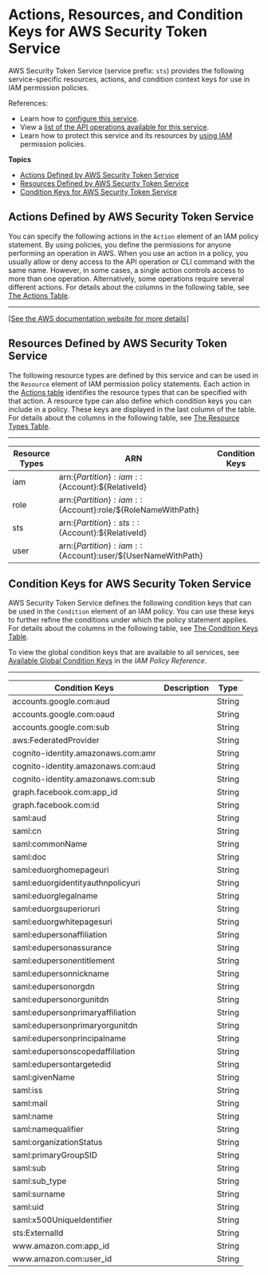 # Actions, Resources, and Condition Keys for AWS Security Token Service<a name="list_awssecuritytokenservice"></a>

AWS Security Token Service \(service prefix: `sts`\) provides the following service\-specific resources, actions, and condition context keys for use in IAM permission policies\.

References:
+ Learn how to [configure this service](https://docs.aws.amazon.com/IAM/latest/UserGuide/)\.
+ View a [list of the API operations available for this service](https://docs.aws.amazon.com/STS/latest/APIReference/)\.
+ Learn how to protect this service and its resources by [using IAM](https://docs.aws.amazon.com/IAM/latest/UserGuide/access_permissions.html) permission policies\.

**Topics**
+ [Actions Defined by AWS Security Token Service](#awssecuritytokenservice-actions-as-permissions)
+ [Resources Defined by AWS Security Token Service](#awssecuritytokenservice-resources-for-iam-policies)
+ [Condition Keys for AWS Security Token Service](#awssecuritytokenservice-policy-keys)

## Actions Defined by AWS Security Token Service<a name="awssecuritytokenservice-actions-as-permissions"></a>

You can specify the following actions in the `Action` element of an IAM policy statement\. By using policies, you define the permissions for anyone performing an operation in AWS\. When you use an action in a policy, you usually allow or deny access to the API operation or CLI command with the same name\. However, in some cases, a single action controls access to more than one operation\. Alternatively, some operations require several different actions\. For details about the columns in the following table, see [The Actions Table](reference_policies_actions-resources-contextkeys.md#actions_table)\.


****  
[\[See the AWS documentation website for more details\]](http://docs.aws.amazon.com/IAM/latest/UserGuide/list_awssecuritytokenservice.html)

## Resources Defined by AWS Security Token Service<a name="awssecuritytokenservice-resources-for-iam-policies"></a>

The following resource types are defined by this service and can be used in the `Resource` element of IAM permission policy statements\. Each action in the [Actions table](#awssecuritytokenservice-actions-as-permissions) identifies the resource types that can be specified with that action\. A resource type can also define which condition keys you can include in a policy\. These keys are displayed in the last column of the table\. For details about the columns in the following table, see [The Resource Types Table](reference_policies_actions-resources-contextkeys.md#resources_table)\.


****  

| Resource Types | ARN | Condition Keys | 
| --- | --- | --- | 
|   iam  |  arn:$\{Partition\}:iam::$\{Account\}:$\{RelativeId\}  |  | 
|   role  |  arn:$\{Partition\}:iam::$\{Account\}:role/$\{RoleNameWithPath\}  |  | 
|   sts  |  arn:$\{Partition\}:sts::$\{Account\}:$\{RelativeId\}  |  | 
|   user  |  arn:$\{Partition\}:iam::$\{Account\}:user/$\{UserNameWithPath\}  |  | 

## Condition Keys for AWS Security Token Service<a name="awssecuritytokenservice-policy-keys"></a>

AWS Security Token Service defines the following condition keys that can be used in the `Condition` element of an IAM policy\. You can use these keys to further refine the conditions under which the policy statement applies\. For details about the columns in the following table, see [The Condition Keys Table](reference_policies_actions-resources-contextkeys.md#context_keys_table)\.

To view the global condition keys that are available to all services, see [Available Global Condition Keys](reference_policies_condition-keys.html#AvailableKeys) in the *IAM Policy Reference*\.


****  

| Condition Keys | Description | Type | 
| --- | --- | --- | 
|   accounts\.google\.com:aud  |  | String | 
|   accounts\.google\.com:oaud  |  | String | 
|   accounts\.google\.com:sub  |  | String | 
|   aws:FederatedProvider  |  | String | 
|   cognito\-identity\.amazonaws\.com:amr  |  | String | 
|   cognito\-identity\.amazonaws\.com:aud  |  | String | 
|   cognito\-identity\.amazonaws\.com:sub  |  | String | 
|   graph\.facebook\.com:app\_id  |  | String | 
|   graph\.facebook\.com:id  |  | String | 
|   saml:aud  |  | String | 
|   saml:cn  |  | String | 
|   saml:commonName  |  | String | 
|   saml:doc  |  | String | 
|   saml:eduorghomepageuri  |  | String | 
|   saml:eduorgidentityauthnpolicyuri  |  | String | 
|   saml:eduorglegalname  |  | String | 
|   saml:eduorgsuperioruri  |  | String | 
|   saml:eduorgwhitepagesuri  |  | String | 
|   saml:edupersonaffiliation  |  | String | 
|   saml:edupersonassurance  |  | String | 
|   saml:edupersonentitlement  |  | String | 
|   saml:edupersonnickname  |  | String | 
|   saml:edupersonorgdn  |  | String | 
|   saml:edupersonorgunitdn  |  | String | 
|   saml:edupersonprimaryaffiliation  |  | String | 
|   saml:edupersonprimaryorgunitdn  |  | String | 
|   saml:edupersonprincipalname  |  | String | 
|   saml:edupersonscopedaffiliation  |  | String | 
|   saml:edupersontargetedid  |  | String | 
|   saml:givenName  |  | String | 
|   saml:iss  |  | String | 
|   saml:mail  |  | String | 
|   saml:name  |  | String | 
|   saml:namequalifier  |  | String | 
|   saml:organizationStatus  |  | String | 
|   saml:primaryGroupSID  |  | String | 
|   saml:sub  |  | String | 
|   saml:sub\_type  |  | String | 
|   saml:surname  |  | String | 
|   saml:uid  |  | String | 
|   saml:x500UniqueIdentifier  |  | String | 
|   sts:ExternalId  |  | String | 
|   www\.amazon\.com:app\_id  |  | String | 
|   www\.amazon\.com:user\_id  |  | String | 